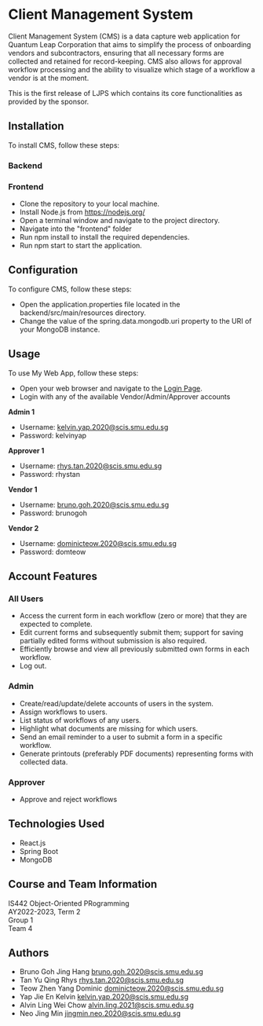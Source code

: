 # Client Management System #

Client Management System (CMS) is a data capture web application for Quantum Leap Corporation that aims to simplify the process of onboarding vendors and subcontractors, ensuring that all necessary forms are collected and retained for record-keeping. CMS also allows for approval workflow processing and the ability to visualize which stage of a workflow a vendor is at the moment.


This is the first release of LJPS which contains its core functionalities as provided by the sponsor.

## Installation ##

To install CMS, follow these steps:

### Backend ###

### Frontend ###

-   Clone the repository to your local machine.
-   Install Node.js from https://nodejs.org/
-   Open a terminal window and navigate to the project directory.
-   Navigate into the "frontend" folder
-   Run npm install to install the required dependencies.
-   Run npm start to start the application.


## Configuration ##

To configure CMS, follow these steps:

- Open the application.properties file located in the backend/src/main/resources directory.
- Change the value of the spring.data.mongodb.uri property to the URI of your MongoDB instance.

## Usage ##

To use My Web App, follow these steps:

- Open your web browser and navigate to the [Login Page](http://localhost:3000/react/login).
- Login with any of the available Vendor/Admin/Approver accounts

<b>Admin 1</b>
- Username: kelvin.yap.2020@scis.smu.edu.sg
- Password: kelvinyap

<b>Approver 1</b>
- Username: rhys.tan.2020@scis.smu.edu.sg
- Password: rhystan

<b>Vendor 1</b>
- Username: bruno.goh.2020@scis.smu.edu.sg
- Password: brunogoh

<b>Vendor 2</b>
- Username: dominicteow.2020@scis.smu.edu.sg
- Password: domteow

## Account Features ##

### All Users ###
- Access the current form in each workflow (zero or more) that they are expected to complete.
- Edit current forms and subsequently submit them; support for saving partially edited forms
  without submission is also required.
- Efficiently browse and view all previously submitted own forms in each workflow.
- Log out.

### Admin ###
- Create/read/update/delete accounts of users in the system.
- Assign workflows to users.
- List status of workflows of any users.
- Highlight what documents are missing for which users.
- Send an email reminder to a user to submit a form in a specific workflow.
- Generate printouts (preferably PDF documents) representing forms with collected data.

### Approver ###
- Approve and reject workflows


## Technologies Used ##
- React.js
- Spring Boot
- MongoDB

## Course and Team Information ##

IS442 Object-Oriented PRogramming<br>
AY2022-2023, Term 2<br>
Group 1<br>
Team 4

## Authors ##

* Bruno Goh Jing Hang bruno.goh.2020@scis.smu.edu.sg <br>
* Tan Yu Qing Rhys rhys.tan.2020@scis.smu.edu.sg<br>
* Teow Zhen Yang Dominic dominicteow.2020@scis.smu.edu.sg <br>
* Yap Jie En Kelvin kelvin.yap.2020@scis.smu.edu.sg <br>
* Alvin Ling Wei Chow alvin.ling.2021@scis.smu.edu.sg <br>
* Neo Jing Min jingmin.neo.2020@scis.smu.edu.sg


